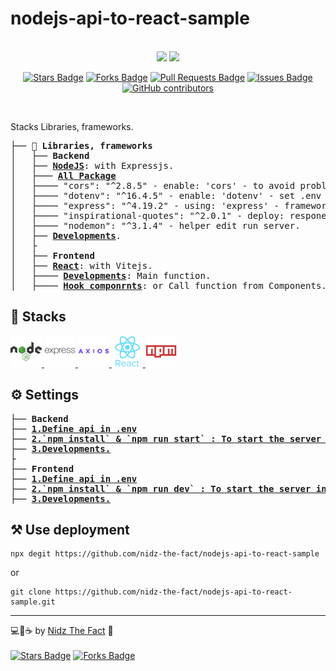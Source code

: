 # nodejs-api-to-react-sample

<br>

<div align="center">
<a href="https://twitter.com/TeeraponNidz" ><img src="https://img.shields.io/twitter/follow/TeeraponNidz.svg?style=social" /></a>
<a href="https://www.facebook.com/nid.muhammad" ><img src="https://img.shields.io/badge/Nidz-Facebook-blue" /></a>

<a href="https://github.com/nidz-the-fact/nodejs-api-to-react-sample/stargazers"><img src="https://img.shields.io/github/stars/nidz-the-fact/nodejs-api-to-react-sample" alt="Stars Badge"/></a>
<a href="https://github.com/nidz-the-fact/nodejs-api-to-react-sample/network/members"><img src="https://img.shields.io/github/forks/nidz-the-fact/nodejs-api-to-react-sample" alt="Forks Badge"/></a>
<a href="https://github.com/nidz-the-fact/nodejs-api-to-react-sample/pulls"><img src="https://img.shields.io/github/issues-pr/nidz-the-fact/nodejs-api-to-react-sample" alt="Pull Requests Badge"/></a>
<a href="https://github.com/nidz-the-fact/nodejs-api-to-react-sample/issues"><img src="https://img.shields.io/github/issues/nidz-the-fact/nodejs-api-to-react-sample" alt="Issues Badge"/></a>
<a href="https://github.com/nidz-the-fact/nodejs-api-to-react-sample/graphs/contributors"><img alt="GitHub contributors" src="https://img.shields.io/github/contributors/nidz-the-fact/nodejs-api-to-react-sample?color=2b9348"></a>
</div>

<br>

Stacks Libraries, frameworks.

<pre>
├── <b>📖 Libraries, frameworks</b>
│   ├── <b>Backend</b>
│   ├── <b><a href="https://vitejs.dev/guide/#scaffolding-your-first-vite-project">NodeJS</a></b>: with Expressjs.
│   ├─── <b><a href="https://github.com/nidz-the-fact/nodejs-api-to-react-sample/blob/main/backend/package.json#L13">All Package</a></b>
│   ├──── "cors": "^2.8.5" - enable: 'cors' - to avoid problem.
│   ├──── "dotenv": "^16.4.5" - enable: 'dotenv' - set .env or port.
│   ├──── "express": "^4.19.2" - using: 'express' - framework with app.?.
│   ├──── "inspirational-quotes": "^2.0.1" - deploy: respone data to data.
│   ├──── "nodemon": "^3.1.4" - helper edit run server.
│   ├── <b><a href="https://github.com/nidz-the-fact/nodejs-api-to-react-sample/blob/main/backend/index.js">Developments</a></b>.
│   ├
│   ├── <b>Frontend</b>
│   ├── <b><a href="https://github.com/nidz-the-fact/nodejs-api-to-react-sample/tree/main/frontend">React</a></b>: with Vitejs.
│   ├──── <b><a href="https://github.com/nidz-the-fact/nodejs-api-to-react-sample/blob/main/frontend/src/App.jsx">Developments</a></b>: Main function.
│   ├──── <b><a href="https://github.com/nidz-the-fact/nodejs-api-to-react-sample/blob/main/frontend/src/Hook/Quote.jsx">Hook componrnts</a></b>: or Call function from Components.
</pre>

## 🔧 Stacks

<a href="https://nodejs.org/en">
  <picture>
    <img alt="logo" src="https://github.com/devicons/devicon/blob/master/icons/nodejs/nodejs-original-wordmark.svg" width="auto" height="50">
  </picture>
</a>
<a href="https://expressjs.com/">
  <picture>
    <img alt="logo" src="https://github.com/devicons/devicon/blob/master/icons/express/express-original-wordmark.svg" width="auto" height="50">
  </picture>
</a>
<a href="https://axios-http.com/">
  <picture>
    <img alt="logo" src="https://github.com/devicons/devicon/blob/master/icons/axios/axios-plain-wordmark.svg" width="auto" height="50">
  </picture>
</a>
<a href="https://react.dev/">
  <picture>
    <img alt="logo" src="https://github.com/devicons/devicon/blob/master/icons/react/react-original-wordmark.svg" width="auto" height="50">
  </picture>
</a>
<a href="https://www.npmjs.com/">
  <picture>
    <img alt="logo" src="https://github.com/devicons/devicon/blob/master/icons/npm/npm-original-wordmark.svg" width="auto" height="50">
  </picture>
</a>

## ⚙️ Settings

<pre>
├── <b>Backend</b>
├── <a href="https://github.com/nidz-the-fact/nodejs-api-to-react-sample/blob/main/backend/.env"><b>1.Define api in .env</b></a>
├── <a href=""><b>2.`npm install` & `npm run start` : To start the server in development.</b></a>
├── <a href="https://github.com/nidz-the-fact/nodejs-api-to-react-sample/blob/main/backend/index.js"><b>3.Developments.</b></a>
├ 
├── <b>Frontend</b>
├── <a href="https://github.com/nidz-the-fact/nodejs-api-to-react-sample/blob/main/frontend/.env"><b>1.Define api in .env</b></a>
├── <a href=""><b>2.`npm install` & `npm run dev` : To start the server in development.</b></a>
├── <a href="https://github.com/nidz-the-fact/nodejs-api-to-react-sample/blob/main/frontend/src/App.jsx"><b>3.Developments.</b></a>
</pre>

## ⚒️ Use deployment

```
npx degit https://github.com/nidz-the-fact/nodejs-api-to-react-sample
```
or
```
git clone https://github.com/nidz-the-fact/nodejs-api-to-react-sample.git
```

---

💻💖☕ by [Nidz The Fact](https://linktr.ee/nid_z) 🙏
<br /><br />
<a href="https://github.com/nidz-the-fact/nodejs-api-to-react-sample/stargazers"><img src="https://img.shields.io/github/stars/nidz-the-fact/nodejs-api-to-react-sample" alt="Stars Badge"/></a>
<a href="https://github.com/nidz-the-fact/nodejs-api-to-react-sample/network/members"><img src="https://img.shields.io/github/forks/nidz-the-fact/nodejs-api-to-react-sample" alt="Forks Badge"/></a>
